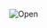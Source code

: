 ![Open](https://github.com/Lucas-devSoft/Python/assets/111676352/b02ed5b7-61ed-4352-8294-36598e3eb536)
